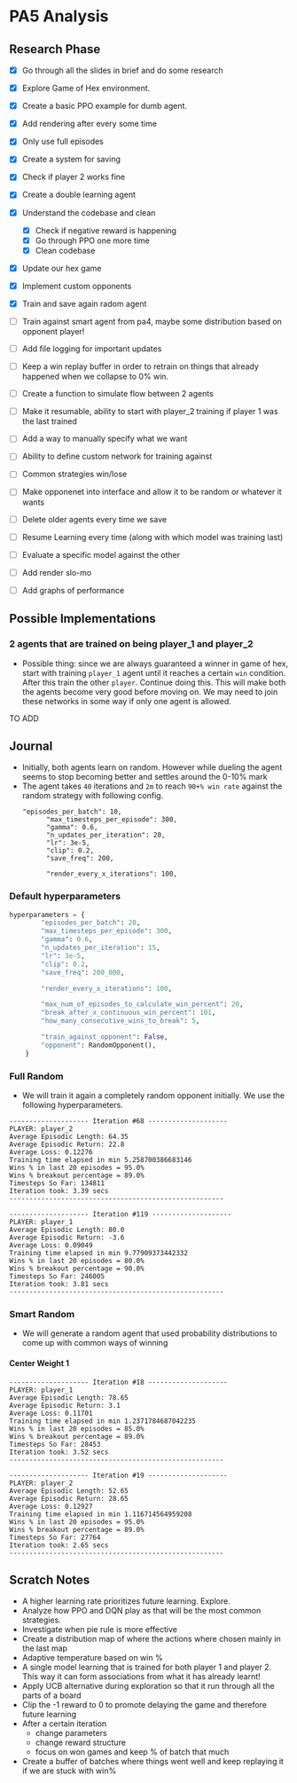 # PA5 Analysis

## Research Phase
- [x] Go through all the slides in brief and do some research
- [x] Explore Game of Hex environment.
- [x] Create a basic PPO example for dumb agent.
- [x] Add rendering after every some time
- [x] Only use full episodes
- [x] Create a system for saving
- [x] Check if player 2 works fine
- [x] Create a double learning agent
- [x] Understand the codebase and clean
  - [x] Check if negative reward is happening
  - [x] Go through PPO one more time
  - [x] Clean codebase
- [x] Update our hex game
- [x] Implement custom opponents
- [x] Train and save again radom agent
- [ ] Train against smart agent from pa4, maybe some distribution based on opponent player!
- [ ] Add file logging for important updates
- [ ] Keep a win replay buffer in order to retrain on things that already happened when we collapse to 0% win.
- [ ] Create a function to simulate flow between 2 agents
- [ ] Make it resumable, ability to start with player_2 training if player 1 was the last trained
- [ ] Add a way to manually specify what we want
- [ ] Ability to define custom network for training against
- [ ] Common strategies win/lose
- [ ] Make opponenet into interface and allow it to be random or whatever it wants
- [ ] Delete older agents every time we save
- [ ] Resume Learning every time (along with which model was training last)
- [ ] Evaluate a specific model against the other
- [ ] Add render slo-mo
- [ ] Add graphs of performance


## Possible Implementations

### 2 agents that are trained on being player_1 and player_2
- Possible thing: since we are always guaranteed a winner in game of hex,
 start with training `player_1` agent until it reaches a certain `win` condition.
 After this train the other `player`. Continue doing this. This will make both the agents become very good before moving on.
 We may need to join these networks in some way if only one agent is allowed.

TO ADD


## Journal
- Initially, both agents learn on random. However while dueling the agent seems to stop becoming better and settles around the 0-10% mark
- The agent takes `40` iterations and `2m` to reach `90+% win rate` against the random strategy with following config.
  ```
  "episodes_per_batch": 10,
        "max_timesteps_per_episode": 300,
        "gamma": 0.6,
        "n_updates_per_iteration": 20,
        "lr": 3e-5,
        "clip": 0.2,
        "save_freq": 200,

        "render_every_x_iterations": 100,
  ```

### Default hyperparameters
```python
hyperparameters = {
        "episodes_per_batch": 20,
        "max_timesteps_per_episode": 300,
        "gamma": 0.6,
        "n_updates_per_iteration": 15,
        "lr": 3e-5,
        "clip": 0.2,
        "save_freq": 200_000,

        "render_every_x_iterations": 100,

        "max_num_of_episodes_to_calculate_win_percent": 20,
        "break_after_x_continuous_win_percent": 101,
        "how_many_consecutive_wins_to_break": 5,

        "train_against_opponent": False,
        "opponent": RandomOpponent(),
    }
```


### Full Random
- We will train it again a completely random opponent initially. We use the following hyperparameters.
```
-------------------- Iteration #68 --------------------
PLAYER: player_2
Average Episodic Length: 64.35
Average Episodic Return: 22.8
Average Loss: 0.12276
Training time elapsed in min 5.258700386683146
Wins % in last 20 episodes = 95.0%
Wins % breakout percentage = 89.0%
Timesteps So Far: 134811
Iteration took: 3.39 secs
------------------------------------------------------

-------------------- Iteration #119 --------------------
PLAYER: player_1
Average Episodic Length: 80.0
Average Episodic Return: -3.6
Average Loss: 0.09049
Training time elapsed in min 9.77909373442332
Wins % in last 20 episodes = 80.0%
Wins % breakout percentage = 90.0%
Timesteps So Far: 246005
Iteration took: 3.81 secs
------------------------------------------------------
```

### Smart Random
- We will generate a random agent that used probability distributions to come up with common ways of winning

#### Center Weight 1
```
-------------------- Iteration #18 --------------------
PLAYER: player_1
Average Episodic Length: 78.65
Average Episodic Return: 3.1
Average Loss: 0.11701
Training time elapsed in min 1.2371784687042235
Wins % in last 20 episodes = 85.0%
Wins % breakout percentage = 89.0%
Timesteps So Far: 28453
Iteration took: 3.52 secs
------------------------------------------------------

-------------------- Iteration #19 --------------------
PLAYER: player_2
Average Episodic Length: 52.65
Average Episodic Return: 28.65
Average Loss: 0.12927
Training time elapsed in min 1.116714564959208
Wins % in last 20 episodes = 95.0%
Wins % breakout percentage = 89.0%
Timesteps So Far: 27764
Iteration took: 2.65 secs
------------------------------------------------------
```


## Scratch Notes
- A higher learning rate prioritizes future learning. Explore.
- Analyze how PPO and DQN play as that will be the most common strategies.
- Investigate when pie rule is more effective
- Create a distribution map of where the actions where chosen mainly in the last map
- Adaptive temperature based on win %
- A single model learning that is trained for both player 1 and player 2. This way it can form associations from what it has already learnt!
- Apply UCB alternative during exploration so that it run through all the parts of a board
- Clip the -1 reward to 0 to promote delaying the game and therefore future learning
- After a certain iteration 
  - change parameters
  - change reward structure
  - focus on won games and keep % of batch that much
- Create a buffer of batches where things went well and keep replaying it if we are stuck with win%